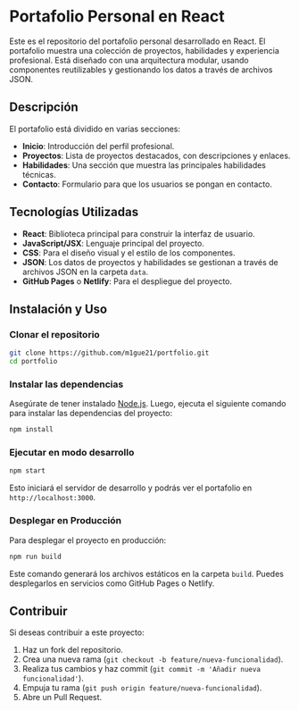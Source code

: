 

# Portafolio Personal en React

Este es el repositorio del portafolio personal desarrollado en React. El portafolio muestra una colección de proyectos, habilidades y experiencia profesional. Está diseñado con una arquitectura modular, usando componentes reutilizables y gestionando los datos a través de archivos JSON.

## Descripción

El portafolio está dividido en varias secciones:
- **Inicio**: Introducción del perfil profesional.
- **Proyectos**: Lista de proyectos destacados, con descripciones y enlaces.
- **Habilidades**: Una sección que muestra las principales habilidades técnicas.
- **Contacto**: Formulario para que los usuarios se pongan en contacto.

## Tecnologías Utilizadas

- **React**: Biblioteca principal para construir la interfaz de usuario.
- **JavaScript/JSX**: Lenguaje principal del proyecto.
- **CSS**: Para el diseño visual y el estilo de los componentes.
- **JSON**: Los datos de proyectos y habilidades se gestionan a través de archivos JSON en la carpeta `data`.
- **GitHub Pages** o **Netlify**: Para el despliegue del proyecto.

## Instalación y Uso

### Clonar el repositorio

```bash
git clone https://github.com/m1gue21/portfolio.git
cd portfolio
```

### Instalar las dependencias

Asegúrate de tener instalado [Node.js](https://nodejs.org/). Luego, ejecuta el siguiente comando para instalar las dependencias del proyecto:

```bash
npm install
```

### Ejecutar en modo desarrollo

```bash
npm start
```

Esto iniciará el servidor de desarrollo y podrás ver el portafolio en `http://localhost:3000`.

### Desplegar en Producción

Para desplegar el proyecto en producción:

```bash
npm run build
```

Este comando generará los archivos estáticos en la carpeta `build`. Puedes desplegarlos en servicios como GitHub Pages o Netlify.

## Contribuir

Si deseas contribuir a este proyecto:
1. Haz un fork del repositorio.
2. Crea una nueva rama (`git checkout -b feature/nueva-funcionalidad`).
3. Realiza tus cambios y haz commit (`git commit -m 'Añadir nueva funcionalidad'`).
4. Empuja tu rama (`git push origin feature/nueva-funcionalidad`).
5. Abre un Pull Request.
